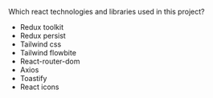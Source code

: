 Which react technologies and libraries used in this project?

- Redux toolkit
- Redux persist
- Tailwind css
- Tailwind flowbite
- React-router-dom
- Axios
- Toastify
- React icons
